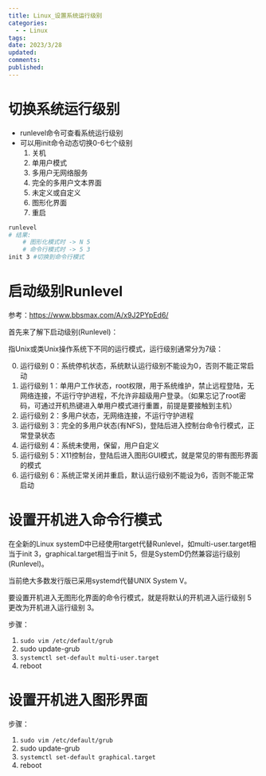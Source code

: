 ```yaml
---
title: Linux_设置系统运行级别
categories:
  - - Linux
tags: 
date: 2023/3/28
updated: 
comments: 
published:
---
```

# 切换系统运行级别
* runlevel命令可查看系统运行级别
* 可以用init命令动态切换0-6七个级别
    1. 关机
    2. 单用户模式
    3. 多用户无网络服务
    4. 完全的多用户文本界面
    5. 未定义或自定义
    6. 图形化界面
    7. 重启

```bash
runlevel
# 结果:
	# 图形化模式时 -> N 5
	# 命令行模式时 -> 5 3
init 3 #切换到命令行模式
```

# 启动级别Runlevel
参考：https://www.bbsmax.com/A/x9J2PYpEd6/

首先来了解下启动级别(Runlevel)：

指Unix或类Unix操作系统下不同的运行模式，运行级别通常分为7级：

0. 运行级别 0：系统停机状态，系统默认运行级别不能设为0，否则不能正常启动
1. 运行级别 1：单用户工作状态，root权限，用于系统维护，禁止远程登陆，无网络连接，不运行守护进程，不允许非超级用户登录。（如果忘记了root密码，可通过开机热键进入单用户模式进行重置，前提是要接触到主机）
2. 运行级别 2：多用户状态，无网络连接，不运行守护进程
3. 运行级别 3：完全的多用户状态(有NFS)，登陆后进入控制台命令行模式，正常登录状态
4. 运行级别 4：系统未使用，保留，用户自定义
5. 运行级别 5：X11控制台，登陆后进入图形GUI模式，就是常见的带有图形界面的模式
6. 运行级别 6：系统正常关闭并重启，默认运行级别不能设为6，否则不能正常启动

# 设置开机进入命令行模式

在全新的Linux systemD中已经使用target代替Runlevel，如multi-user.target相当于init 3，graphical.target相当于init 5，但是SystemD仍然兼容运行级别(Runlevel)。

当前绝大多数发行版已采用systemd代替UNIX System V。

要设置开机进入无图形化界面的命令行模式，就是将默认的开机进入运行级别 5 更改为开机进入运行级别 3。

步骤：

1. `sudo vim /etc/default/grub`
2. sudo update-grub
3. `systemctl set-default multi-user.target`
4. reboot

# 设置开机进入图形界面

步骤：

1. `sudo vim /etc/default/grub`
2. sudo update-grub
3. `systemctl set-default graphical.target`
4. reboot
